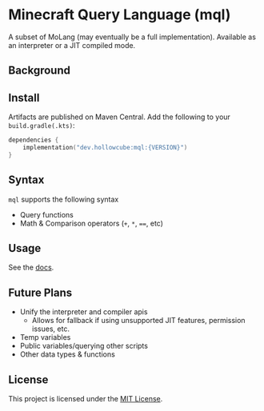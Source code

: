 # Minecraft Query Language (mql)

A subset of MoLang (may eventually be a full implementation). Available as an interpreter or a JIT compiled mode.

## Background

## Install

Artifacts are published on Maven Central. Add the following to your `build.gradle(.kts)`:

```kotlin
dependencies {
    implementation("dev.hollowcube:mql:{VERSION}")
}
```

## Syntax

`mql` supports the following syntax

* Query functions
* Math & Comparison operators (`+`, `*`, `==`, etc)

## Usage

See the [docs](./docs/Basic%20Usage.md).

## Future Plans

* Unify the interpreter and compiler apis
    * Allows for fallback if using unsupported JIT features, permission issues, etc.
* Temp variables
* Public variables/querying other scripts
* Other data types & functions

## License

This project is licensed under the [MIT License](../../LICENSE).
